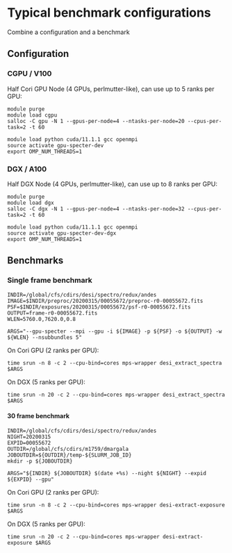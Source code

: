 # Typical benchmark configurations

Combine a configuration and a benchmark

## Configuration

### CGPU / V100

Half Cori GPU Node (4 GPUs, perlmutter-like), can use up to 5 ranks per GPU:

```
module purge
module load cgpu
salloc -C gpu -N 1 --gpus-per-node=4 --ntasks-per-node=20 --cpus-per-task=2 -t 60

module load python cuda/11.1.1 gcc openmpi
source activate gpu-specter-dev
export OMP_NUM_THREADS=1
```

### DGX / A100

Half DGX Node (4 GPUs, perlmutter-like), can use up to 8 ranks per GPU:

```
module purge
module load dgx
salloc -C dgx -N 1 --gpus-per-node=4 --ntasks-per-node=32 --cpus-per-task=2 -t 60

module load python cuda/11.1.1 gcc openmpi
source activate gpu-specter-dev-dgx
export OMP_NUM_THREADS=1
```

## Benchmarks

### Single frame benchmark

```
INDIR=/global/cfs/cdirs/desi/spectro/redux/andes
IMAGE=$INDIR/preproc/20200315/00055672/preproc-r0-00055672.fits
PSF=$INDIR/exposures/20200315/00055672/psf-r0-00055672.fits
OUTPUT=frame-r0-00055672.fits
WLEN=5760.0,7620.0,0.8

ARGS="--gpu-specter --mpi --gpu -i ${IMAGE} -p ${PSF} -o ${OUTPUT} -w ${WLEN} --nsubbundles 5"
```

On Cori GPU (2 ranks per GPU):

```
time srun -n 8 -c 2 --cpu-bind=cores mps-wrapper desi_extract_spectra $ARGS
```

On DGX (5 ranks per GPU):

```
time srun -n 20 -c 2 --cpu-bind=cores mps-wrapper desi_extract_spectra $ARGS
```

#### 30 frame benchmark

```
INDIR=/global/cfs/cdirs/desi/spectro/redux/andes
NIGHT=20200315
EXPID=00055672
OUTDIR=/global/cfs/cdirs/m1759/dmargala
JOBOUTDIR=${OUTDIR}/temp-${SLURM_JOB_ID}
mkdir -p ${JOBOUTDIR}

ARGS="${INDIR} ${JOBOUTDIR} $(date +%s) --night ${NIGHT} --expid ${EXPID} --gpu"
```

On Cori GPU (2 ranks per GPU):

```
time srun -n 8 -c 2 --cpu-bind=cores mps-wrapper desi-extract-exposure $ARGS
```

On DGX (5 ranks per GPU):

```
time srun -n 20 -c 2 --cpu-bind=cores mps-wrapper desi-extract-exposure $ARGS
```
